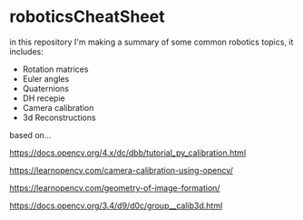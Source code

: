# roboticsCheatSheet
in this repository I'm making a summary of some common robotics topics, it includes:
* Rotation matrices
* Euler angles
* Quaternions
* DH recepie
* Camera calibration
* 3d Reconstructions

based on...

https://docs.opencv.org/4.x/dc/dbb/tutorial_py_calibration.html

https://learnopencv.com/camera-calibration-using-opencv/

https://learnopencv.com/geometry-of-image-formation/

https://docs.opencv.org/3.4/d9/d0c/group__calib3d.html
